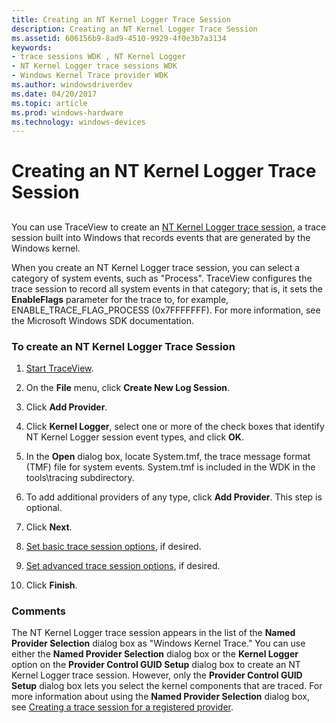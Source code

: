 ```yaml
---
title: Creating an NT Kernel Logger Trace Session
description: Creating an NT Kernel Logger Trace Session
ms.assetid: 606156b9-8ad9-4510-9929-4f0e3b7a3134
keywords:
- trace sessions WDK , NT Kernel Logger
- NT Kernel Logger trace sessions WDK
- Windows Kernel Trace provider WDK
ms.author: windowsdriverdev
ms.date: 04/20/2017
ms.topic: article
ms.prod: windows-hardware
ms.technology: windows-devices
---
```


# Creating an NT Kernel Logger Trace Session


## <span id="ddk_create_a_real_time_nt_kernel_logger_trace_session_tools"></span><span id="DDK_CREATE_A_REAL_TIME_NT_KERNEL_LOGGER_TRACE_SESSION_TOOLS"></span>


You can use TraceView to create an [NT Kernel Logger trace session](nt-kernel-logger-trace-session.md), a trace session built into Windows that records events that are generated by the Windows kernel.

When you create an NT Kernel Logger trace session, you can select a category of system events, such as "Process". TraceView configures the trace session to record all system events in that category; that is, it sets the **EnableFlags** parameter for the trace to, for example, ENABLE\_TRACE\_FLAG\_PROCESS (0x7FFFFFFF). For more information, see the Microsoft Windows SDK documentation.

### <span id="to_create_an_nt_kernel_logger_trace_session"></span><span id="TO_CREATE_AN_NT_KERNEL_LOGGER_TRACE_SESSION"></span>To create an NT Kernel Logger Trace Session

1.  [Start TraceView](starting-and-exiting-traceview.md).

2.  On the **File** menu, click **Create New Log Session**.

3.  Click **Add Provider**.

4.  Click **Kernel Logger**, select one or more of the check boxes that identify NT Kernel Logger session event types, and click **OK**.

5.  In the **Open** dialog box, locate System.tmf, the trace message format (TMF) file for system events. System.tmf is included in the WDK in the tools\\tracing subdirectory.

6.  To add additional providers of any type, click **Add Provider**. This step is optional.

7.  Click **Next**.

8.  [Set basic trace session options](setting-basic-trace-session-options.md), if desired.

9.  [Set advanced trace session options](setting-advanced-trace-session-options.md), if desired.

10. Click **Finish**.

### <span id="comments"></span><span id="COMMENTS"></span>Comments

The NT Kernel Logger trace session appears in the list of the **Named Provider Selection** dialog box as "Windows Kernel Trace." You can use either the **Named Provider Selection** dialog box or the **Kernel Logger** option on the **Provider Control GUID Setup** dialog box to create an NT Kernel Logger trace session. However, only the **Provider Control GUID Setup** dialog box lets you select the kernel components that are traced. For more information about using the **Named Provider Selection** dialog box, see [Creating a trace session for a registered provider](creating-a-trace-session-for-a-registered-provider.md).

 

 





